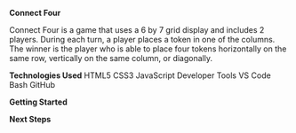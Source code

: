 **Connect Four** 

Connect Four is a game that uses a 6 by 7 grid display and includes 2 players. During each turn, a player places a token in one of the columns. The winner is the player who is able to place four tokens horizontally on the same row, vertically on the same column, or diagonally.

**Technologies Used**
HTML5
CSS3
JavaScript
Developer Tools
VS Code
Bash
GitHub

**Getting Started**

**Next Steps**
